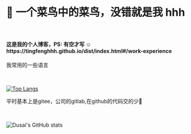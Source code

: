 <h1>👋 一个菜鸟中的菜鸟，没错就是我 hhh</h1>
<br />

<h4>这是我的个人博客，PS: 有空才写 ☺     https://tingfenghhh.github.io/dist/index.html#/work-experience</h4>

<p> 我常用的一些语言 </p>
<br />

[![Top Langs](https://github-readme-stats.vercel.app/api/top-langs/?username=Tingfenghhh&layout=compact)](https://github.com/Tingfenghhh/github-readme-stats)
<br />

<p> 平时基本上是gitee，公司的gitlab,在github的代码交的少🚀  </p>
<br />

![Dusai's GitHub stats](https://github-readme-stats.vercel.app/api?username=Tingfenghhh&show_icons=true&theme=radical)


<!---
Tingfenghhh/Tingfenghhh is a ✨ special ✨ repository because its `README.md` (this file) appears on your GitHub profile.
You can click the Preview link to take a look at your changes.
--->

